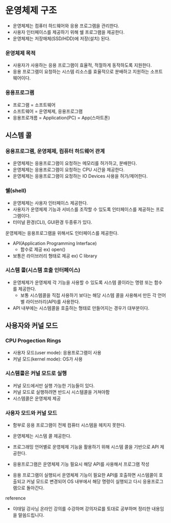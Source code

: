 # 운영체제 구조 

- 운영체제는 컴퓨터 하드웨어와 응용 프로그램을 관리한다. 
- 사용자 인터페이스를 제공하기 위해 쉘 프로그램을 제공한다. 
- 운영체제는 저장매체(SSD/HDD)에 저장(설치) 된다.

### 운영체제 목적
- 사용자가 사용하는 응용 프로그램이 효율적, 적절하게 동작하도록 지원한다. 
- 응용 프로그램이 요청하는 시스템 리소스를 효율적으로 분배하고 지원하는 소프트웨어이다. 

### 응용프로그램
- 프로그램 = 소프트웨어
- 소프트웨어 = 운영체제, 응용프로그램
- 응용프로개름 = Application(PC) = App(스마트폰)

   

## 시스템 콜
### 응용프로그램, 운영체제, 컴퓨터 하드웨어 관계
- 운영체제는 응용프로그램이 요청하는 메모리를 허가하고, 분배한다.
- 운영체제는 응용프로그램이 요청하는 CPU 시간을 제공한다.
- 운영체제는 응용프로그램이 요청하는 IO Devices 사용을 허가/제어한다. 

### 쉘(shell)
- 운영체제는 사용자 인터페이스 제공한다.
- 사용자가 운영체제 기능과 서비스를 조작할 수 있도록 인터페이스를 제공하는 프로그램이다.
- 터미널 환경(CLI), GUI환경 두종류가 있다. 

운영체제는 응용프로그램을 위해서도 인터페이스를 제공한다. 
- API(Application Programming Interface)
  - 함수로 제공 ex) open()
- 보통은 라이브러리 형태로 제공 ex) C library
### 시스템 콜(시스템 호출 인터페이스)
- 운영체제가 운영체제 각 기능을 사용할 수 있도록 시스템 콜이라는 명령 또는 함수를 제공한다.
  - 보통 시스템콜을 직접 사용하기 보다는 해당 시스템 콜을 사용해서 만든 각 언어별 라이브러리(API)를 사용한다. 
- API 내부에는 시스템콜을 호출하는 형태로 만들어지는 경우가 대부분이다. 


## 사용자와 커널 모드

### CPU Progection Rings
- 사용자 모드(user mode): 응용프로그램이 사용
- 커널 모드(kernel mode): OS가 사용


### 시스템콜은 커널 모드로 실행
- 커널 모드에서만 실행 가능한 기능들이 있다. 
- 커널 모드로 실행하려면 반드시 시스템콜을 거쳐야함
- 시스템콜은 운영체제 제공
  
### 사용자 모드와 커널 모드
- 함부로 응용 프로그램이 전체 컴퓨터 시스템을 헤치지 못한다.


- 운영체제는 시스템 콜 제공한다.
- 프로그래밍 언어별로 운영체제 기능을 활용하기 위해 시스템 콜을 기반으로 API 제공한다.
- 응용프로그램은 운영체제 기능 필요시 해당 API를 사용해서 프로그램 작성
- 응용 프로그램이 실행되서 운영체제 기능이 필요한 API를 호출하면 시스템콜이 호출되고 커널 모드로 변경되어 OS 내부에서 해당 명령이 실행되고 다시 응용프로그램으로 돌아간다.




reference
- 이태일 강사님 온라인 강의를 수강하며 강의자료를 토대로 공부하며 정리한 내용임을 말씀드립니다. 